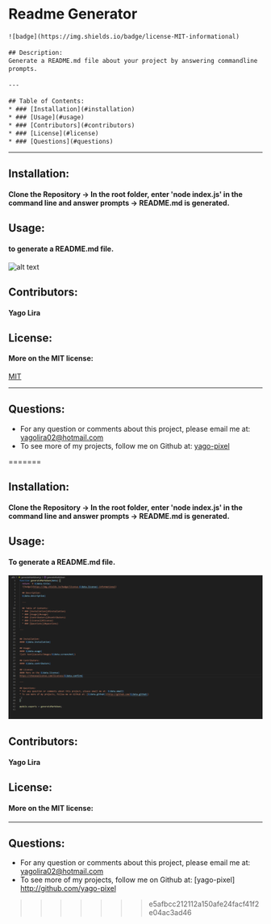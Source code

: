 # Readme Generator
    ![badge](https://img.shields.io/badge/license-MIT-informational)
  
    ## Description:
    Generate a README.md file about your project by answering commandline prompts.
  
    ---
  
    ## Table of Contents:
    * ### [Installation](#installation)
    * ### [Usage](#usage)
    * ### [Contributors](#contributors)
    * ### [License](#license)
    * ### [Questions](#questions)
  
  ---
  
    
  ## Installation:
  #### Clone the Repository -> In the root folder, enter 'node index.js' in the command line and answer prompts -> README.md is generated.
  
  ## Usage:
  #### to generate a README.md file.
  ![alt text](/images/screenshot.PNG)
  
  ## Contributors:
  #### Yago Lira
  
  ## License:
  #### More on the MIT license:
  [MIT](https://opensource.org/licenses/MIT)
  
  ---
  
  ## Questions:
  * For any question or comments about this project, please email me at: yagolira02@hotmail.com
  * To see more of my projects, follow me on Github at: [yago-pixel](http://github.com/yago-pixel)
  
=======
## Installation:
#### Clone the Repository -> In the root folder, enter 'node index.js' in the command line and answer prompts -> README.md is generated.

## Usage:
#### To generate a README.md file.
![alt text](screenshot.PNG)


## Contributors:
#### Yago Lira

## License:
#### More on the MIT license:

---

## Questions:
* For any question or comments about this project, please email me at: yagolira02@hotmail.com
* To see more of my projects, follow me on Github at: [yago-pixel] http://github.com/yago-pixel
>>>>>>> e5afbcc212112a150afe24facf41f2e04ac3ad46
